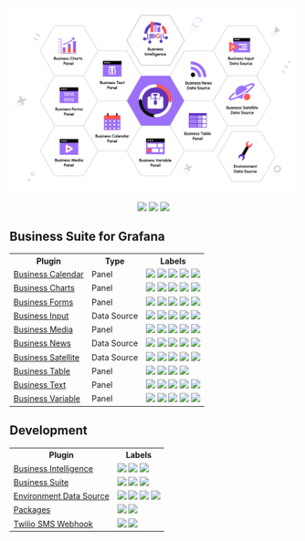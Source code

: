 <div align="center">
<a href='https://volkovlabs.io'><img style="display: block;" src="https://github.com/VolkovLabs/.github/blob/main/business.png"></a>

<p>
  <a href="https://blog.volkovlabs.io" target="_blank"><img src="https://img.shields.io/badge/-Blog-gray?style=for-the-badge&logo=WPExplorer"></a>
  <a href="https://docs.volkovlabs.io" target="_blank"><img src="https://img.shields.io/badge/-Documentation-9364F4?style=for-the-badge&logo=WPExplorer"></a>
  <a href="https://youtube.com/@volkovlabs" target="_blank"><img src="https://img.shields.io/badge/-Youtube-FF5656?style=for-the-badge&logo=youtube"></a>
</p>
</div>

## Business Suite for Grafana

<table style='width:100%'>
<tr>
<th>Plugin</th>
<th>Type</th>
<th>Labels</th>
</tr>
<tr>
<td><a href='https://github.com/volkovlabs/business-calendar'>Business Calendar</a></td>
<td>Panel</td>
<td>
  <img src='https://img.shields.io/github/v/release/volkovlabs/business-calendar.svg'>
  <img src='https://img.shields.io/github/stars/volkovlabs/business-calendar.svg?style=social&label=Star&maxAge=3600'>
  <img src='https://img.shields.io/github/issues/volkovlabs/business-calendar.svg'>
  <img src='https://img.shields.io/badge/dynamic/json?color=9cf&label=downloads&query=%24.downloads&url=https%3A%2F%2Fgrafana.com%2Fapi%2Fplugins%2Fmarcusolsson-calendar-panel'>
  <img src='https://codecov.io/gh/VolkovLabs/business-calendar/branch/main/graph/badge.svg'>
</td>
</tr>
<tr>
<td><a href='https://github.com/volkovlabs/business-charts'>Business Charts</a></td>
<td>Panel</td>
<td>
  <img src='https://img.shields.io/github/v/release/volkovlabs/business-charts.svg'></a>
  <img src='https://img.shields.io/github/stars/volkovlabs/business-charts.svg?style=social&label=Star&maxAge=3600'>
  <img src='https://img.shields.io/github/issues/volkovlabs/business-charts.svg'>
  <img src='https://img.shields.io/badge/dynamic/json?color=9cf&label=downloads&query=%24.downloads&url=https%3A%2F%2Fgrafana.com%2Fapi%2Fplugins%2Fvolkovlabs-echarts-panel'></a>
  <img src='https://codecov.io/gh/VolkovLabs/business-charts/branch/main/graph/badge.svg'>
</td>
</tr>
<tr>
<td><a href='https://github.com/volkovlabs/business-forms'>Business Forms</a></td>
<td>Panel</td>
<td>
  <img src='https://img.shields.io/github/v/release/volkovlabs/business-forms.svg'>
  <img src='https://img.shields.io/github/stars/volkovlabs/business-forms.svg?style=social&label=Star&maxAge=3600'>
  <img src='https://img.shields.io/github/issues/volkovlabs/business-forms.svg'>
  <img src='https://img.shields.io/badge/dynamic/json?color=9cf&label=downloads&query=%24.downloads&url=https%3A%2F%2Fgrafana.com%2Fapi%2Fplugins%2Fvolkovlabs-form-panel'>
  <img src='https://codecov.io/gh/VolkovLabs/business-forms/branch/main/graph/badge.svg'>
</tr>
<tr>
<td><a href='https://github.com/volkovlabs/business-input'>Business Input</a></td>
<td>Data Source</td>
<td>
  <img src='https://img.shields.io/github/v/release/volkovlabs/business-input.svg'>
  <img src='https://img.shields.io/github/stars/volkovlabs/business-input.svg?style=social&label=Star&maxAge=3600'>
  <img src='https://img.shields.io/github/issues/volkovlabs/business-input.svg'>
  <img src='https://img.shields.io/badge/dynamic/json?color=9cf&label=downloads&query=%24.downloads&url=https%3A%2F%2Fgrafana.com%2Fapi%2Fplugins%2Fmarcusolsson-static-datasource'>
  <img src='https://codecov.io/gh/VolkovLabs/business-input/branch/main/graph/badge.svg'>
</td>
</tr>
<tr>
<td><a href='https://github.com/volkovlabs/business-media'>Business Media</a></td>
<td>Panel</td>
<td>
  <img src='https://img.shields.io/github/v/release/volkovlabs/business-media.svg'></a>
  <img src='https://img.shields.io/github/stars/volkovlabs/business-media.svg?style=social&label=Star&maxAge=3600'>
  <img src='https://img.shields.io/github/issues/volkovlabs/business-media.svg'>
  <img src='https://img.shields.io/badge/dynamic/json?color=9cf&label=downloads&query=%24.downloads&url=https%3A%2F%2Fgrafana.com%2Fapi%2Fplugins%2Fvolkovlabs-image-panel'>
  <img src='https://codecov.io/gh/VolkovLabs/business-media/branch/main/graph/badge.svg'>
</tr>
<tr>
<td><a href='https://github.com/volkovlabs/business-news'>Business News</a></td>
<td>Data Source</td>
<td>
  <img src='https://img.shields.io/github/v/release/volkovlabs/business-news.svg'>
  <img src='https://img.shields.io/github/stars/volkovlabs/business-news.svg?style=social&label=Star&maxAge=3600'>
  <img src='https://img.shields.io/github/issues/volkovlabs/business-news.svg'>
  <img src='https://img.shields.io/badge/dynamic/json?color=9cf&label=downloads&query=%24.downloads&url=https%3A%2F%2Fgrafana.com%2Fapi%2Fplugins%2Fvolkovlabs-rss-datasource'>
  <img src='https://codecov.io/gh/VolkovLabs/business-news/branch/main/graph/badge.svg'>
</tr>
<tr>
<td><a href='https://github.com/volkovlabs/business-satellite'>Business Satellite</a></td>
<td>Data Source</td>
<td>
  <img src='https://img.shields.io/github/v/release/volkovlabs/business-satellite.svg'>
  <img src='https://img.shields.io/github/stars/volkovlabs/business-satellite.svg?style=social&label=Star&maxAge=3600'>
  <img src='https://img.shields.io/github/issues/volkovlabs/business-satellite.svg'>
  <img src='https://img.shields.io/badge/dynamic/json?color=9cf&label=downloads&query=%24.downloads&url=https%3A%2F%2Fgrafana.com%2Fapi%2Fplugins%2Fvolkovlabs-grapi-datasource'>
  <img src='https://codecov.io/gh/VolkovLabs/business-satellite/branch/main/graph/badge.svg'>
</tr>
<tr>
<td><a href='https://github.com/volkovlabs/business-table'>Business Table</a></td>
<td>Panel</td>
<td>
  <img src='https://img.shields.io/github/v/release/volkovlabs/business-table.svg'></a>
  <img src='https://img.shields.io/github/stars/volkovlabs/business-table.svg?style=social&label=Star&maxAge=3600'>
  <img src='https://img.shields.io/github/issues/volkovlabs/business-table.svg'>
  <img src='https://codecov.io/gh/VolkovLabs/business-table/branch/main/graph/badge.svg'>
</td>
</tr>
<tr>
<td><a href='https://github.com/volkovlabs/business-text'>Business Text</a></td>
<td>Panel</td>
<td>
  <img src='https://img.shields.io/github/v/release/volkovlabs/business-text.svg'></a>
  <img src='https://img.shields.io/github/stars/volkovlabs/business-text.svg?style=social&label=Star&maxAge=3600'>
  <img src='https://img.shields.io/github/issues/volkovlabs/business-text.svg'>
  <img src='https://img.shields.io/badge/dynamic/json?color=9cf&label=downloads&query=%24.downloads&url=https%3A%2F%2Fgrafana.com%2Fapi%2Fplugins%2Fmarcusolsson-dynamictext-panel'>
  <img src='https://codecov.io/gh/VolkovLabs/business-text/branch/main/graph/badge.svg'>
</td>
</tr>
<tr>
<td><a href='https://github.com/volkovlabs/business-variable'>Business Variable</a></td>
<td>Panel</td>
<td>
  <img src='https://img.shields.io/github/v/release/volkovlabs/business-variable.svg'>
  <img src='https://img.shields.io/github/stars/volkovlabs/business-variable.svg?style=social&label=Star&maxAge=3600'>
  <img src='https://img.shields.io/github/issues/volkovlabs/business-variable.svg'>
  <img src='https://img.shields.io/badge/dynamic/json?color=9cf&label=downloads&query=%24.downloads&url=https%3A%2F%2Fgrafana.com%2Fapi%2Fplugins%2Fvolkovlabs-variable-panel'>
  <img src='https://codecov.io/gh/VolkovLabs/business-variable/branch/main/graph/badge.svg'>
</td>
</tr>
</table>

## Development

<table style='width:100%'>
<tr>
<th>Plugin</th>
<th>Labels</th>
</tr>
<tr>
<td><a href='https://github.com/volkovlabs/business-intelligence'>Business Intelligence</a></td>
<td>
  <img src='https://img.shields.io/github/v/release/volkovlabs/business-intelligence.svg'>
  <img src='https://img.shields.io/github/stars/volkovlabs/business-intelligence.svg?style=social&label=Star&maxAge=3600'>
  <img src='https://img.shields.io/github/issues/volkovlabs/business-intelligence.svg'>
</tr>
<tr>
<td><a href='https://github.com/volkovlabs/volkovlabs-app'>Business Suite</a></td>
<td>
  <img src='https://img.shields.io/github/v/release/volkovlabs/business-suite.svg'>
  <img src='https://img.shields.io/github/stars/volkovlabs/business-suite.svg?style=social&label=Star&maxAge=3600'>
  <img src='https://codecov.io/gh/VolkovLabs/business-suite/branch/main/graph/badge.svg'>
</tr>
<tr>
<td><a href='https://github.com/volkovlabs/volkovlabs-env-datasource'>Environment Data Source</a></td>
<td>
  <img src='https://img.shields.io/github/v/release/volkovlabs/volkovlabs-env-datasource.svg'>
  <img src='https://img.shields.io/github/stars/volkovlabs/volkovlabs-env-datasource.svg?style=social&label=Star&maxAge=3600'>
  <img src='https://img.shields.io/github/issues/volkovlabs/volkovlabs-env-datasource.svg'>
  <img src='https://codecov.io/gh/VolkovLabs/volkovlabs-env-datasource/branch/main/graph/badge.svg'>
</tr>
<tr>
<td><a href='https://github.com/volkovlabs/volkovlabs-packages'>Packages</a></td>
<td>
  <img src='https://img.shields.io/github/stars/volkovlabs/volkovlabs-packages.svg?style=social&label=Star&maxAge=3600'>
  <img src='https://img.shields.io/github/issues/volkovlabs/volkovlabs-packages.svg'>
</tr>
<tr>
<td><a href='https://github.com/volkovlabs/grafana-sms-webhook'>Twilio SMS Webhook</a></td>
<td>
  <img src='https://img.shields.io/github/v/release/volkovlabs/grafana-sms-webhook.svg'>
  <img src='https://img.shields.io/github/stars/volkovlabs/grafana-sms-webhook.svg?style=social&label=Star&maxAge=3600'>
</tr>
</table>
